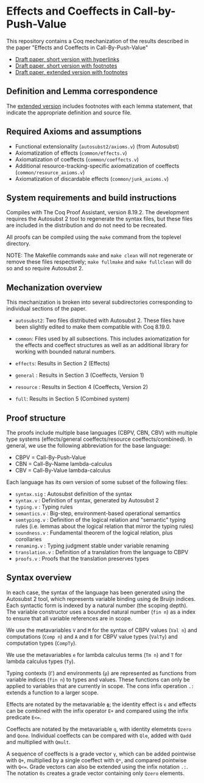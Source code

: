Effects and Coeffects in Call-by-Push-Value
============================================

This repository contains a Coq mechanization of the results described in the paper "Effects and Coeffects in Call-By-Push-Value"

- [Draft paper, short version with hyperlinks](short-hyperlinks.pdf)
- [Draft paper, short version with footnotes](short-footnotes.pdf)
- [Draft paper, extended version with footnotes](extended-footnotes.pdf)



Definition and Lemma correspondence
-----------------------------------

The [extended version](`extended-footnotes.pdf`) includes footnotes with each lemma
statement, that indicate the appropriate definition and source file.

Required Axioms and assumptions
-------------------------------

  + Functional extensionality (`autosubst2/axioms.v`) (from Autosubst)
  + Axiomatization of effects (`common/effects.v`)
  + Axiomatization of coeffects (`common/coeffects.v`)
  + Additional resource-tracking-specific axiomatization of coeffects
     (`common/resource_axioms.v`)
  + Axiomatization of discardable effects (`common/junk_axioms.v`)

System requirements and build instructions
------------------------------------------

Compiles with The Coq Proof Assistant, version 8.19.2. The development
requires the Autosubst 2 tool to regenerate the syntax files, but these files
are included in the distribution and do not need to be recreated.

All proofs can be compiled using the `make` command from the toplevel directory.

NOTE: The Makefile commands `make` and `make clean` will not regenerate or remove
these files respectively; `make fullmake` and `make fullclean` will do so and
so require Autosubst 2.

Mechanization overview 
----------------------

This mechanization is broken into several subdirectories corresponding to 
individual sections of the paper.
  
  - `autosubst2`: Two files distributed with Autosubst 2. These files have
    been slightly edited to make them compatible with Coq 8.19.0.

 - `common`: Files used by all subsections. This includes axiomatization for
    the effects and coeffect structures as well as an additional library for
    working with bounded natural numbers.

  - `effects`: Results in Section 2 (Effects)

  - `general` : Results in Section 3 (Coeffects, Version 1)

  - `resource` : Results in Section 4 (Coeffects, Version 2)

  - `full`: Results in Section 5 (Combined system)
    
Proof structure
---------------

The proofs include multiple base languages (CBPV, CBN, CBV) with
multiple type systems (effects/general coeffects/resource
coeffects/combined). In general, we use the following abbreviation for the
base language:

  - CBPV = Call-By-Push-Value
  - CBN = Call-By-Name lambda-calculus
  - CBV = Call-By-Value lambda-calculus

Each language has its own version of some subset of the following files:

  - `syntax.sig`    : Autosubst definition of the syntax
  - `syntax.v`      : Definition of syntax, generated by Autosubst 2
  - `typing.v`      : Typing rules
  - `semantics.v`   : Big-step, environment-based operational semantics
  - `semtyping.v`   : Definition of the logical relation and "semantic" typing rules
    (i.e. lemmas about the logical relation that mirror the typing rules)
  - `soundness.v`   : Fundamental theorem of the logical relation, plus corollaries
  - `renaming.v`    : Typing judgment stable under variable renaming
  - `translation.v` : Definition of a translation from the language to CBPV
  - `proofs.v`      : Proofs that the translation preserves types

Syntax overview
---------------

In each case, the syntax of the language has been generated using the
Autosubst 2 tool, which represents variable binding using de Bruijn
indices. Each syntactic form is indexed by a natural number (the scoping
depth). The variable constructor uses a bounded natural number (`fin n`) as a
index to ensure that all variable references are in scope.

We use the metavariables `V` and `M` for the syntax of CBPV values (`Val n`)
and computations (`Comp n`) and `A` and `B` for CBPV value types (`ValTy`) and
computation types (`CompTy`). 

We use the metavariables `e` for lambda calculus terms (`Tm n`) and `T` for
lambda calculus types (`Ty`).

Typing contexts (`Γ`) and environments (`ρ`) are represented as functions from
variable indices (`fin n`) to types and values. These functions can only be
applied to variables that are currently in scope. The cons infix operation
`.:` extends a function to a larger scope.

Effects are notated by the metavariable `ϕ`; the identity effect is `ϵ` and
effects can be combined with the infix operator `E+` and compared using the
infix predicate `E<=`.

Coeffects are notated by the metavariable `q`, with identity elemetnts `Qzero`
and `Qone`. Individual coeffects can be compared with `Qle`, added with `Qadd`
and multiplied with `Qmult`.

A sequence of coeffects is a grade vector `γ`, which can be added pointwise
with `Q+`, multiplied by a single coeffect with `Q*`, and compared pointwise
with `Q<=`. Grade vectors can also be extended using the infix notation `.:`.
The notation `0s` creates a grade vector containing only `Qzero` elements.
